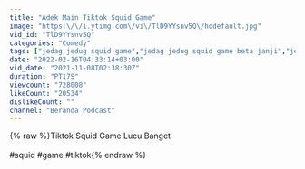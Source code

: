 ```yaml
---
title: "Adek Main Tiktok Squid Game"
image: "https:\/\/i.ytimg.com\/vi\/TlD9YYsnv5Q\/hqdefault.jpg"
vid_id: "TlD9YYsnv5Q"
categories: "Comedy"
tags: ["jedag jedug squid game","jedag jedug squid game beta janji","jedag jedug squid game alight motion"]
date: "2022-02-16T04:33:14+03:00"
vid_date: "2021-11-08T02:38:30Z"
duration: "PT17S"
viewcount: "728008"
likeCount: "20534"
dislikeCount: ""
channel: "Beranda Podcast"
---
```

{% raw %}Tiktok Squid Game Lucu Banget<br /><br />#squid #game #tiktok{% endraw %}
